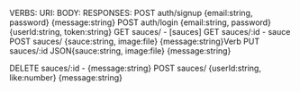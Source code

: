 VERBS:        URI:                 BODY:                            RESPONSES:
POST       auth/signup     {email:string, password}             {message:string}
POST       auth/login      {email:string, password}             {userId:string, token:string}
GET        sauces/                   -                          [sauces]
GET        sauces/:id                -                          sauce
POST       sauces/         {sauce:string, image:file}           {message:string}Verb
PUT        sauces/:id      JSON{sauce:string, image:file}       {message:string}
                                   
DELETE     sauces/:id                -                          {message:string}
POST       sauces/         {userId:string, like:number}         {message:string}